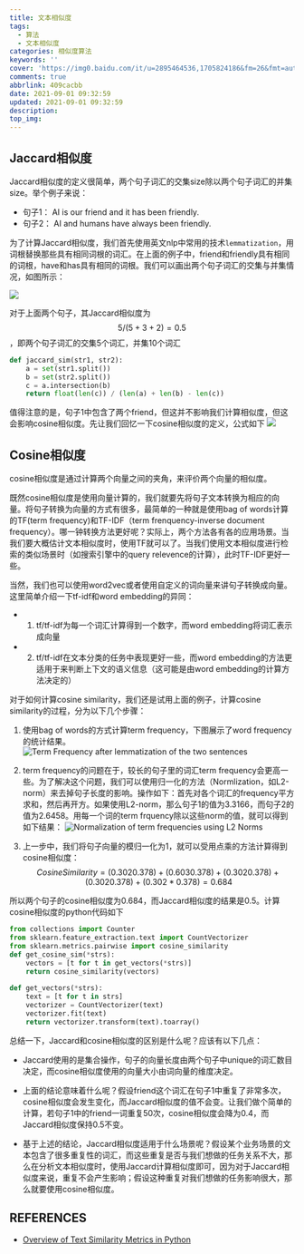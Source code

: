 ```yaml
---
title: 文本相似度
tags:
  - 算法
  - 文本相似度
categories: 相似度算法
keywords: ''
cover: 'https://img0.baidu.com/it/u=2895464536,1705824186&fm=26&fmt=auto&gp=0.jpg'
comments: true
abbrlink: 409cacbb
date: 2021-09-01 09:32:59
updated: 2021-09-01 09:32:59
description:
top_img:
---
```



## Jaccard相似度
Jaccard相似度的定义很简单，两个句子词汇的交集size除以两个句子词汇的并集size。举个例子来说：

- 句子1： AI is our friend and it has been friendly.
- 句子2： AI and humans have always been friendly.

为了计算Jaccard相似度，我们首先使用英文nlp中常用的技术`lemmatization`，用词根替换那些具有相同词根的词汇。在上面的例子中，friend和friendly具有相同的词根，have和has具有相同的词根。我们可以画出两个句子词汇的交集与并集情况，如图所示：

![](https://cdn.jsdelivr.net/gh/szj2ys/cdn/resources/sims/example.png)

对于上面两个句子，其Jaccard相似度为$$5/(5+3+2)=0.5$$，即两个句子词汇的交集5个词汇，并集10个词汇

```python
def jaccard_sim(str1, str2): 
    a = set(str1.split()) 
    b = set(str2.split())
    c = a.intersection(b)
    return float(len(c)) / (len(a) + len(b) - len(c))
```
值得注意的是，句子1中包含了两个friend，但这并不影响我们计算相似度，但这会影响cosine相似度。先让我们回忆一下cosine相似度的定义，公式如下
![](https://cdn.jsdelivr.net/gh/szj2ys/cdn/resources/sims/cosine.png)

## Cosine相似度
cosine相似度是通过计算两个向量之间的夹角，来评价两个向量的相似度。

既然cosine相似度是使用向量计算的，我们就要先将句子文本转换为相应的向量。将句子转换为向量的方式有很多，最简单的一种就是使用bag of words计算的TF(term frequency)和TF-IDF（term frenquency-inverse document frequency）。哪一钟转换方法更好呢？实际上，两个方法各有各的应用场景。当我们要大概估计文本相似度时，使用TF就可以了。当我们使用文本相似度进行检索的类似场景时（如搜索引擎中的query relevence的计算），此时TF-IDF更好一些。

当然，我们也可以使用word2vec或者使用自定义的词向量来讲句子转换成向量。这里简单介绍一下tf-idf和word embedding的异同： 
- 1. tf/tf-idf为每一个词汇计算得到一个数字，而word embedding将词汇表示成向量 
- 2. tf/tf-idf在文本分类的任务中表现更好一些，而word embedding的方法更适用于来判断上下文的语义信息（这可能是由word embedding的计算方法决定的）

对于如何计算cosine similarity，我们还是试用上面的例子，计算cosine similarity的过程，分为以下几个步骤：

1. 使用bag of words的方式计算term frequency，下图展示了word frequency的统计结果。
![Term Frequency after lemmatization of the two sentences](https://cdn.jsdelivr.net/gh/szj2ys/cdn/resources/sims/cosine1.png)

2. term frequency的问题在于，较长的句子里的词汇term frequency会更高一些。为了解决这个问题，我们可以使用归一化的方法（Normlization，如L2-norm）来去掉句子长度的影响。操作如下：首先对各个词汇的frequency平方求和，然后再开方。如果使用L2-norm，那么句子1的值为3.3166，而句子2的值为2.6458。用每一个词的term frquency除以这些norm的值，就可以得到如下结果：
![Normalization of term frequencies using L2 Norms](https://cdn.jsdelivr.net/gh/szj2ys/cdn/resources/sims/cosine2.png)

1. 上一步中，我们将句子向量的模归一化为1，就可以受用点乘的方法计算得到cosine相似度： $$Cosine Similarity = (0.3020.378) + (0.6030.378) + (0.3020.378) + (0.3020.378) + (0.302*0.378) = 0.684$$

所以两个句子的cosine相似度为0.684，而Jaccard相似度的结果是0.5。计算cosine相似度的python代码如下

```python
from collections import Counter
from sklearn.feature_extraction.text import CountVectorizer
from sklearn.metrics.pairwise import cosine_similarity
def get_cosine_sim(*strs): 
    vectors = [t for t in get_vectors(*strs)]
    return cosine_similarity(vectors)
    
def get_vectors(*strs):
    text = [t for t in strs]
    vectorizer = CountVectorizer(text)
    vectorizer.fit(text)
    return vectorizer.transform(text).toarray()
```

总结一下，Jaccard和cosine相似度的区别是什么呢？应该有以下几点：

- Jaccard使用的是集合操作，句子的向量长度由两个句子中unique的词汇数目决定，而cosine相似度使用的向量大小由词向量的维度决定。

- 上面的结论意味着什么呢？假设friend这个词汇在句子1中重复了非常多次，cosine相似度会发生变化，而Jaccard相似度的值不会变。让我们做个简单的计算，若句子1中的friend一词重复50次，cosine相似度会降为0.4，而Jaccard相似度保持0.5不变。

- 基于上述的结论，Jaccard相似度适用于什么场景呢？假设某个业务场景的文本包含了很多重复性的词汇，而这些重复是否与我们想做的任务关系不大，那么在分析文本相似度时，使用Jaccard计算相似度即可，因为对于Jaccard相似度来说，重复不会产生影响；假设这种重复对我们想做的任务影响很大，那么就要使用cosine相似度。



## REFERENCES

- [Overview of Text Similarity Metrics in Python](https://towardsdatascience.com/overview-of-text-similarity-metrics-3397c4601f50)
